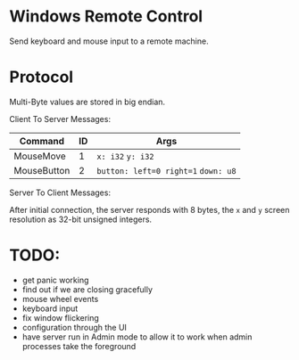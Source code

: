 # Windows Remote Control

Send keyboard and mouse input to a remote machine.

# Protocol

Multi-Byte values are stored in big endian.

Client To Server Messages:

| Command     | ID | Args             |
|-------------|----|------------------|
| MouseMove   | 1  | `x: i32` `y: i32` |
| MouseButton | 2 | `button: left=0 right=1` `down: u8` |

Server To Client Messages:

After initial connection, the server responds with 8 bytes, the `x` and `y` screen resolution as 32-bit unsigned integers.

# TODO:

* get panic working
* find out if we are closing gracefully
* mouse wheel events
* keyboard input
* fix window flickering
* configuration through the UI
* have server run in Admin mode to allow it to work when admin processes take the foreground
